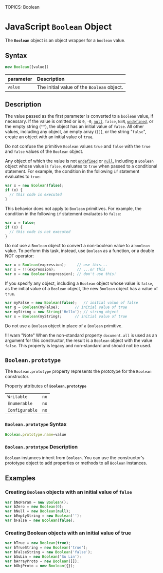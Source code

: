TOPICS: Boolean

# JavaScript `Boolean` Object

The **`Boolean`** object is an object wrapper for a `boolean` value.

## Syntax

```javascript
new Boolean([value])
```

| parameter | Description |
| :-- | :-- |
| `value` | The initial value of the `Boolean` object. |

## Description

The value passed as the first parameter is converted to a `boolean` value, if necessary. If the value
is omitted or is `0`, `-0`, [`null`](/en/webfrontend/null), `false`, `NaN`, [`undefined`](/en/webfrontend/undefined),
or the empty string (`""`), the object has an initial value of `false`. All other values,
including any object, an empty array (`[]`), or the string "`false`", create an object with an
initial value of `true`.

Do not confuse the primitive `Boolean` values `true` and `false` with the `true` and `false` values
of the `Boolean` object.

Any object of which the value is not [`undefined`](/en/webfrontend/undefined) or
[`null`](/en/webfrontend/null), including a `Boolean` object whose
value is `false`, evaluates to `true` when passed to a conditional statement. For example,
the condition in the following `if` statement evaluates to `true`:

```javascript
var x = new Boolean(false);
if (x) {
  // this code is executed
}
```

This behavior does not apply to `Boolean` primitives. For example, the condition in the following
`if` statement evaluates to `false`:

```javascript
var x = false;
if (x) {
  // this code is not executed
}
```

Do not use a `Boolean` object to convert a non-boolean value to a `boolean` value. To perform this task,
instead, use `Boolean` as a function, or a double NOT operator:

```javascript
var x = Boolean(expression);     // use this...
var x = !!(expression);          // ...or this
var x = new Boolean(expression); // don't use this!
```

If you specify any object, including a `Boolean` object whose value is `false`, as the initial value
of a `Boolean` object, the new `Boolean` object has a value of `true`.

```javascript
var myFalse = new Boolean(false);   // initial value of false
var g = Boolean(myFalse);       // initial value of true
var myString = new String('Hello'); // string object
var s = Boolean(myString);      // initial value of true
```

Do not use a `Boolean` object in place of a `Boolean` primitive.

!!! warn "Note"
    When the non-standard property `document.all` is used as an argument for this constructor,
    the result is a `Boolean` object with the value `false`. This property is legacy and non-standard
    and should not be used.

## `Boolean.prototype`

The `Boolean.prototype` property represents the prototype for the `Boolean`
constructor.

Property attributes of **`Boolean.prototype`**

|  |  |
| :--- | :--- |
| `Writable` | `no` |
| `Enumerable` | `no` |
| `Configurable` | `no` |

### `Boolean.prototype` Syntax

```javascript
Boolean.prototype.name=value
```

### `Boolean.prototype` Description

`Boolean` instances inherit from `Boolean`. You can use
the constructor's prototype object to add properties or methods to all
`Boolean` instances.

## Examples

### Creating `Boolean` objects with an initial value of `false`

```javascript
var bNoParam = new Boolean();
var bZero = new Boolean(0);
var bNull = new Boolean(null);
var bEmptyString = new Boolean('');
var bFalse = new Boolean(false);
```

### Creating Boolean objects with an initial value of true

```javascript
var bTrue = new Boolean(true);
var bTrueString = new Boolean('true');
var bFalseString = new Boolean('false');
var bSuLin = new Boolean('Su Lin');
var bArrayProto = new Boolean([]);
var bObjProto = new Boolean({});
```
